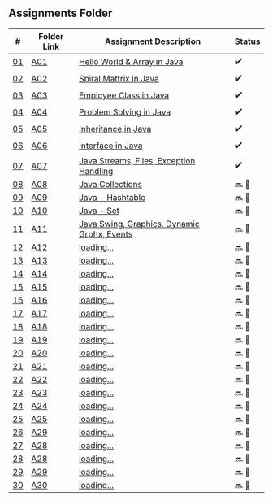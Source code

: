 ## Assignments Folder

|      #      | Folder Link  | Assignment Description                               | Status             |
| :---------: | ------------ | ---------------------------------------------------- | ------------------ |
| [01](./A01) | [A01](./A01) | [Hello World & Array in Java](./A01)                 | :heavy_check_mark: |
| [02](./A02) | [A02](./A02) | [Spiral Mattrix in Java](./A02)                      | :heavy_check_mark: |
| [03](./A03) | [A03](./A03) | [Employee Class in Java](./A03)                      | :heavy_check_mark: |
| [04](./A04) | [A04](./A04) | [Problem Solving in Java](./A04)                     | :heavy_check_mark: |
| [05](./A05) | [A05](./A05) | [Inheritance in Java](./A05)                         | :heavy_check_mark: |
| [06](./A06) | [A06](./A06) | [Interface in Java](./A06)                           | :heavy_check_mark: |
| [07](./A07) | [A07](./A07) | [Java Streams, Files, Exception Handling](./A07)     | :heavy_check_mark: |     
| [08](./A08) | [A08](./A08) | [Java Collections](./A08)                            | :soon: 🔴           |
| [09](./A09) | [A09](./A09) | [Java - Hashtable](./A09)                            | :soon: 🔴           |
| [10](./A10) | [A10](./A10) | [Java - Set](./A10)                                  | :soon: 🔴           |
| [11](./A11) | [A11](./A11) | [Java Swing, Graphics, Dynamic Grphx, Events](./A11) | :soon: 🔴           |
| [12](./A12) | [A12](./A12) | [loading...](./A12)                                  | :soon: 🔴           |
| [13](./A13) | [A13](./A13) | [loading...](./A13)                                  | :soon: 🔴           |
| [14](./A14) | [A14](./A14) | [loading...](./A14)                                  | :soon: 🔴           |
| [15](./A15) | [A15](./A15) | [loading...](./A15)                                  | :soon: 🔴           |
| [16](./A16) | [A16](./A16) | [loading...](./A16)                                  | :soon: 🔴           |
| [17](./A17) | [A17](./A17) | [loading...](./A17)                                  | :soon: 🔴           |
| [18](./A18) | [A18](./A18) | [loading...](./A18)                                  | :soon: 🔴           |
| [19](./A19) | [A19](./A19) | [loading...](./A19)                                  | :soon: 🔴           |
| [20](./A20) | [A20](./A20) | [loading...](./A20)                                  | :soon: 🔴           |
| [21](./A21) | [A21](./A21) | [loading...](./A21)                                  | :soon: 🔴           |
| [22](./A22) | [A22](./A22) | [loading...](./A22)                                  | :soon: 🔴           |
| [23](./A23) | [A23](./A23) | [loading...](./A23)                                  | :soon: 🔴           |
| [24](./A24) | [A24](./A24) | [loading...](./A24)                                  | :soon: 🔴           |
| [25](./A25) | [A25](./A25) | [loading...](./A25)                                  | :soon: 🔴           |
| [26](./A26) | [A29](./A26) | [loading...](./A26)                                  | :soon: 🔴           |
| [27](./A27) | [A28](./A27) | [loading...](./A27)                                  | :soon: 🔴           |
| [28](./A28) | [A28](./A28) | [loading...](./A28)                                  | :soon: 🔴           |
| [29](./A29) | [A29](./A29) | [loading...](./A29)                                  | :soon: 🔴           |
| [30](./A30) | [A30](./A30) | [loading...](./A30)                                  | :soon: 🔴           |
